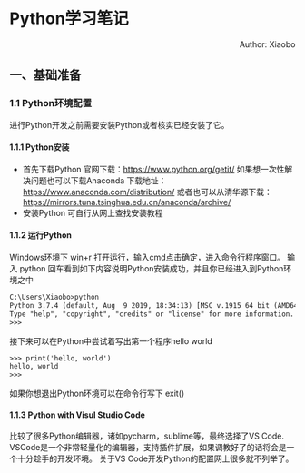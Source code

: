 # Python学习笔记

<div style="text-align: right"> Author: Xiaobo </div>

## 一、基础准备
### 1.1 Python环境配置
进行Python开发之前需要安装Python或者核实已经安装了它。
#### 1.1.1 Python安装
- 首先下载Python
	官网下载：https://www.python.org/getit/
	如果想一次性解决问题也可以下载Anaconda
	下载地址：https://www.anaconda.com/distribution/
	或者也可以从清华源下载：https://mirrors.tuna.tsinghua.edu.cn/anaconda/archive/
-  安装Python
	可自行从网上查找安装教程

#### 1.1.2 运行Python
Windows环境下 win+r 打开运行，输入cmd点击确定，进入命令行程序窗口。
输入 python 回车看到如下内容说明Python安装成功，并且你已经进入到Python环境之中
```html
C:\Users\Xiaobo>python
Python 3.7.4 (default, Aug  9 2019, 18:34:13) [MSC v.1915 64 bit (AMD64)] :: Anaconda, Inc. on win32
Type "help", "copyright", "credits" or "license" for more information.
>>>
```
接下来可以在Python中尝试着写出第一个程序hello world
```html
>>> print('hello, world')
hello, world
>>>
```
如果你想退出Python环境可以在命令行写下 exit()

#### 1.1.3 Python with Visul Studio Code
比较了很多Python编辑器，诸如pycharm，sublime等，最终选择了VS Code. VSCode是一个非常轻量化的编辑器，支持插件扩展，如果调教好了的话将会是一个十分趁手的开发环境。
关于VS Code开发Python的配置网上很多就不列举了。
